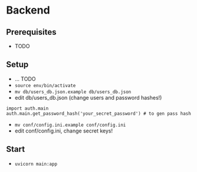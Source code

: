 # Backend

## Prerequisites
- TODO

## Setup
- ... TODO
- `source env/bin/activate`
- `mv db/users_db.json.example db/users_db.json`
- edit db/users_db.json (change users and password hashes!)
```
import auth.main
auth.main.get_password_hash('your_secret_password') # to gen pass hash
```
- `mv conf/config.ini.example conf/config.ini`
- edit conf/config.ini, change secret keys!


## Start
- `uvicorn main:app`